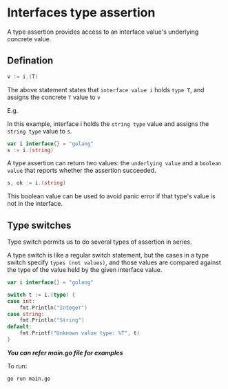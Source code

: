 # Interfaces type assertion

A type assertion provides access to an interface value's underlying concrete value.

## Defination

```go
v := i.(T)
```

The above statement states that `interface value i` holds `type T`, and assigns the concrete `T` value to `v`

E.g.

In this example, interface i holds the `string type` value and assigns the `string type` value to `s`.

```go
var i interface{} = "golang"
s := i.(string)
```

A type assertion can return two values: the `underlying value` and a `boolean value` that reports whether the assertion succeeded.

```go
s, ok := i.(string)
```

This boolean value can be used to avoid panic error if that type's value is not in the interface.

## Type switches

Type switch permits us to do several types of assertion in series.

A type switch is like a regular switch statement,
but the cases in a type switch specify `types (not values)`, 
and those values are compared against the type of the value held by the given interface value.

```go
var i interface{} = "golang"

switch t := i.(type) {
case int:
    fmt.Println("Integer")
case string:
    fmt.Println("String")
default:
    fmt.Printf("Unknown value type: %T", t)
}
```

***You can refer main.go file for examples***

To run:
```
go run main.go
```